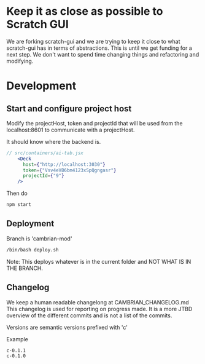 # Keep it as close as possible to Scratch GUI  

We are forking scratch-gui and we are trying to keep it close to what scratch-gui has in terms of abstractions. 
This is until we get funding for a next step. We don't want to spend time changing things and refactoring and modifying.

# Development

## Start and configure project host

Modify the projectHost, token and projectId that will be used from the localhost:8601 to communicate with 
a projectHost.

It should know where the backend is. 

```jsx
// src/containers/ai-tab.jsx
 	<Deck
	  host={"http://localhost:3030"}
	  token={"Vsv4eVB6bm4123xSpQgngasr"}
	  projectId={"9"}
	/>
```

Then do

```bash
npm start
```

## Deployment

Branch is 'cambrian-mod'

```bash
/bin/bash deploy.sh
```

Note: This deploys whatever is in the current folder and NOT WHAT IS IN THE BRANCH.

## Changelog

We keep a human readable changelong at CAMBRIAN_CHANGELOG.md
This changelog is used for reporting on progress made. It is a more JTBD overview of the different commits
and is not a list of the commits. 

Versions are semantic versions prefixed with 'c'

Example

```
c-0.1.1
c-0.1.0
```

